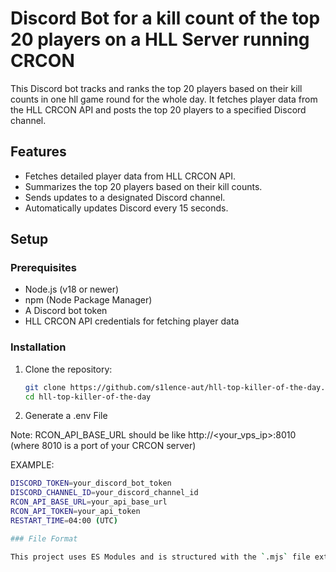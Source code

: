 # Discord Bot for a kill count of the top 20 players on a HLL Server running CRCON

This Discord bot tracks and ranks the top 20 players based on their kill counts in one hll game round for the whole day.
It fetches player data from the HLL CRCON API and posts the top 20 players to a specified Discord channel.

## Features

- Fetches detailed player data from HLL CRCON API.
- Summarizes the top 20 players based on their kill counts.
- Sends updates to a designated Discord channel.
- Automatically updates Discord every 15 seconds.


## Setup

### Prerequisites

- Node.js (v18 or newer)
- npm (Node Package Manager)
- A Discord bot token
- HLL CRCON API credentials for fetching player data

### Installation

1. Clone the repository:

   ```bash
   git clone https://github.com/s1lence-aut/hll-top-killer-of-the-day.git
   cd hll-top-killer-of-the-day

2. Generate a .env File

Note: RCON_API_BASE_URL should be like http://<your_vps_ip>:8010 (where 8010 is a port of your CRCON server)

EXAMPLE:

   ```bash
   DISCORD_TOKEN=your_discord_bot_token
   DISCORD_CHANNEL_ID=your_discord_channel_id
   RCON_API_BASE_URL=your_api_base_url
   RCON_API_TOKEN=your_api_token
   RESTART_TIME=04:00 (UTC)
   
### File Format

This project uses ES Modules and is structured with the `.mjs` file extension.
